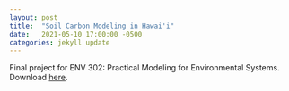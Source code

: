 ```yaml
---
layout: post
title:  "Soil Carbon Modeling in Hawai'i"
date:   2021-05-10 17:00:00 -0500
categories: jekyll update
---
```


Final project for ENV 302: Practical Modeling for Environmental Systems. Download [here](/assets/plants.pdf).
